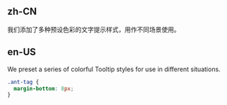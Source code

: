 ## zh-CN

我们添加了多种预设色彩的文字提示样式，用作不同场景使用。

## en-US

We preset a series of colorful Tooltip styles for use in different situations.

```css
.ant-tag {
  margin-bottom: 8px;
}
```
